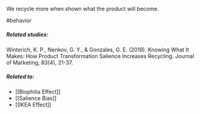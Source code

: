We recycle more when shown what the product will become.

#behavior 

##### Related studies: 

Winterich, K. P., Nenkov, G. Y., & Gonzales, G. E. (2019). Knowing What It Makes: How Product Transformation Salience Increases Recycling. Journal of Marketing, 83(4), 21-37.

##### Related to:

- [[Biophilia Effect]] 
- [[Salience Bias]] 
- [[IKEA Effect]] 